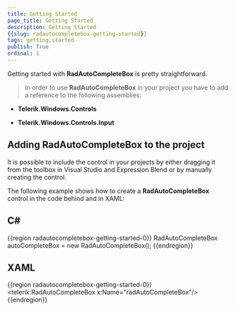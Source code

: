 ```yaml
---
title: Getting Started
page_title: Getting Started
description: Getting Started
{{slug: radautocompletebox-getting-started}}
tags: getting,started
publish: True
ordinal: 1
---
```



Getting started with __RadAutoCompleteBox__ is pretty straightforward.
      

>In order to use __RadAutoCompleteBox__ in your project you have to add a reference to the following assemblies:
        

* __Telerik.Windows.Controls__

* __Telerik.Windows.Controls.Input__

## Adding RadAutoCompleteBox to the project

It is possible to include the control in your projects by either dragging it from the toolbox in Visual Studio and Expression Blend or by manually creating the control.

The following example shows how to create a __RadAutoCompleteBox__ control in the code behind and in XAML:
        

## C#

{{region radautocompletebox-getting-started-0}}
	RadAutoCompleteBox autoCompleteBox = new RadAutoCompleteBox();
	{{endregion}}



## XAML

{{region radautocompletebox-getting-started-0}}
	<UserControl xmlns:telerik="http://schemas.telerik.com/2008/xaml/presentation">
	    <Grid x:Name="LayoutRoot" Background="White">
	        <telerik:RadAutoCompleteBox x:Name="radAutoCompleteBox"/>
	    </Grid>
	</UserControl>
	{{endregion}}


